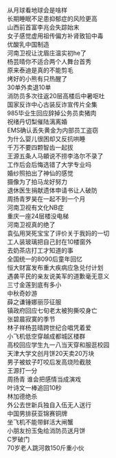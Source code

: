从月球看地球会是啥样  
长期睡眠不足患抑郁症的风险更高  
山西前首富李兆会失踪始末  
女子感觉虚用祖传偏方补肾致铅中毒  
优酸乳中国制造  
河南卫视让沈眉庄温实初he了  
杨芸晴你不适合两个人舞台首秀  
原来泰迪是真的不能剪毛  
烤好的小熊有只热醒了  
30单外卖退10单  
消防员多次往返20层高楼后中暑呕吐  
国家反诈中心古装反诈宣传片全集  
985毕业生回应辞掉公务员卖猪肉  
祝绪丹切梨催陆漓离婚  
EMS确认丢失黄金为内部员工盗窃  
为什么婴儿很困却又反抗哄睡  
千万不要四颗智齿一起拔  
王源五条人马頔说不捞李洛尔不录了  
工作后会后悔选错了大学专业吗  
婚纱照拍出了神仙的感觉  
摄像为了拍马龙好努力  
退休医生捐献遗体申请书让人破防  
周扬青罗昊在一起不到一个月  
河南卫视有文化NB症  
重庆一座24层楼没电梯  
河南卫视真的绝了  
袁弘用哭死宝宝了评价关于我妈的一切  
工人装玻璃把自己封在10楼窗外  
去奶茶店打工才知道的事  
全国统一的8090后童年回忆  
恒大财富发布重大疾病应急兑付计划  
遇袭平民的亲友说美军的道歉毫无意义  
三寸金莲到底有多小  
中秋奇妙游  
薛之谦锤娜丽莎征服  
镇政府回应七旬老太被狗撕咬身亡  
张碧晨寂寞的季节  
林子祥杨芸晴跨世纪合唱凭着爱  
小飞机低空穿越成都城区楼群  
高校回应学生九一八当天穿和服逛校园  
天津大学文创月饼20天卖20万块  
男子被蚊子叮咬后发高烧险截肢  
王源打一分  
周扬青 谁会把感情当成演戏  
叶诗文一棒追回10秒  
林加德绝杀  
外公去世新兵独自入伍无人送行  
中国男排获亚锦赛铜牌  
坐飞机不能带鲜活大闸蟹  
小朋友扮玉兔给消防员送月饼  
C罗破门  
70岁老人跳河救150斤重小伙  
